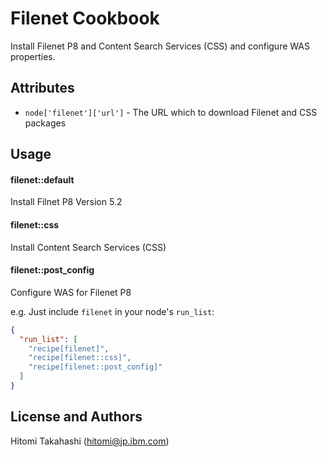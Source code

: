 Filenet Cookbook
================
Install Filenet P8 and Content Search Services (CSS) and configure WAS properties.

Attributes
----------
* `node['filenet']['url']` - The URL which to download Filenet and CSS packages


Usage
-----
#### filenet::default
Install Filnet P8 Version 5.2

#### filenet::css
Install Content Search Services (CSS) 

#### filenet::post_config
Configure WAS for Filenet P8

e.g.
Just include `filenet` in your node's `run_list`:

```json
{
  "run_list": [
    "recipe[filenet]",
    "recipe[filenet::css]",
    "recipe[filenet::post_config]"
  ]
}
```

License and Authors
-------------------
Hitomi Takahashi (hitomi@jp.ibm.com)

